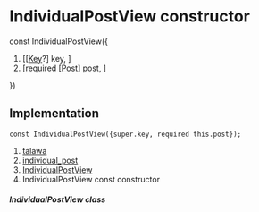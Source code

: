 
<div>

# IndividualPostView constructor

</div>


const IndividualPostView({

1.  [[[Key](https://api.flutter.dev/flutter/foundation/Key-class.html)?]
    key, ]
2.  [required
    [[Post](../../models_post_post_model/Post-class.html)]
    post, ]

})



## Implementation

``` language-dart
const IndividualPostView({super.key, required this.post});
```







1.  [talawa](../../index.html)
2.  [individual_post](../../views_after_auth_screens_feed_individual_post/)
3.  [IndividualPostView](../../views_after_auth_screens_feed_individual_post/IndividualPostView-class.html)
4.  IndividualPostView const constructor

##### IndividualPostView class







